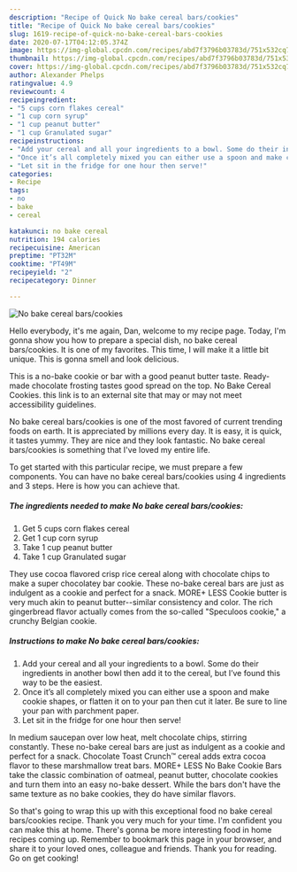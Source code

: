 ```yaml
---
description: "Recipe of Quick No bake cereal bars/cookies"
title: "Recipe of Quick No bake cereal bars/cookies"
slug: 1619-recipe-of-quick-no-bake-cereal-bars-cookies
date: 2020-07-17T04:12:05.374Z
image: https://img-global.cpcdn.com/recipes/abd7f3796b03783d/751x532cq70/no-bake-cereal-barscookies-recipe-main-photo.jpg
thumbnail: https://img-global.cpcdn.com/recipes/abd7f3796b03783d/751x532cq70/no-bake-cereal-barscookies-recipe-main-photo.jpg
cover: https://img-global.cpcdn.com/recipes/abd7f3796b03783d/751x532cq70/no-bake-cereal-barscookies-recipe-main-photo.jpg
author: Alexander Phelps
ratingvalue: 4.9
reviewcount: 4
recipeingredient:
- "5 cups corn flakes cereal"
- "1 cup corn syrup"
- "1 cup peanut butter"
- "1 cup Granulated sugar"
recipeinstructions:
- "Add your cereal and all your ingredients to a bowl. Some do their ingredients in another bowl then add it to the cereal, but I’ve found this way to be the easiest."
- "Once it’s all completely mixed you can either use a spoon and make cookie shapes, or flatten it on to your pan then cut it later. Be sure to line your pan with parchment paper."
- "Let sit in the fridge for one hour then serve!"
categories:
- Recipe
tags:
- no
- bake
- cereal

katakunci: no bake cereal 
nutrition: 194 calories
recipecuisine: American
preptime: "PT32M"
cooktime: "PT49M"
recipeyield: "2"
recipecategory: Dinner

---
```



![No bake cereal bars/cookies](https://img-global.cpcdn.com/recipes/abd7f3796b03783d/751x532cq70/no-bake-cereal-barscookies-recipe-main-photo.jpg)

Hello everybody, it's me again, Dan, welcome to my recipe page. Today, I'm gonna show you how to prepare a special dish, no bake cereal bars/cookies. It is one of my favorites. This time, I will make it a little bit unique. This is gonna smell and look delicious.

This is a no-bake cookie or bar with a good peanut butter taste. Ready-made chocolate frosting tastes good spread on the top. No Bake Cereal Cookies. this link is to an external site that may or may not meet accessibility guidelines.

No bake cereal bars/cookies is one of the most favored of current trending foods on earth. It is appreciated by millions every day. It is easy, it is quick, it tastes yummy. They are nice and they look fantastic. No bake cereal bars/cookies is something that I've loved my entire life.


To get started with this particular recipe, we must prepare a few components. You can have no bake cereal bars/cookies using 4 ingredients and 3 steps. Here is how you can achieve that.

<!--inarticleads1-->

##### The ingredients needed to make No bake cereal bars/cookies:

1. Get 5 cups corn flakes cereal
1. Get 1 cup corn syrup
1. Take 1 cup peanut butter
1. Take 1 cup Granulated sugar


They use cocoa flavored crisp rice cereal along with chocolate chips to make a super chocolatey bar cookie. These no-bake cereal bars are just as indulgent as a cookie and perfect for a snack. MORE+ LESS Cookie butter is very much akin to peanut butter--similar consistency and color. The rich gingerbread flavor actually comes from the so-called &#34;Speculoos cookie,&#34; a crunchy Belgian cookie. 

<!--inarticleads2-->

##### Instructions to make No bake cereal bars/cookies:

1. Add your cereal and all your ingredients to a bowl. Some do their ingredients in another bowl then add it to the cereal, but I’ve found this way to be the easiest.
1. Once it’s all completely mixed you can either use a spoon and make cookie shapes, or flatten it on to your pan then cut it later. Be sure to line your pan with parchment paper.
1. Let sit in the fridge for one hour then serve!


In medium saucepan over low heat, melt chocolate chips, stirring constantly. These no-bake cereal bars are just as indulgent as a cookie and perfect for a snack. Chocolate Toast Crunch™ cereal adds extra cocoa flavor to these marshmallow treat bars. MORE+ LESS No Bake Cookie Bars take the classic combination of oatmeal, peanut butter, chocolate cookies and turn them into an easy no-bake dessert. While the bars don&#39;t have the same texture as no bake cookies, they do have similar flavors. 

So that's going to wrap this up with this exceptional food no bake cereal bars/cookies recipe. Thank you very much for your time. I'm confident you can make this at home. There's gonna be more interesting food in home recipes coming up. Remember to bookmark this page in your browser, and share it to your loved ones, colleague and friends. Thank you for reading. Go on get cooking!
